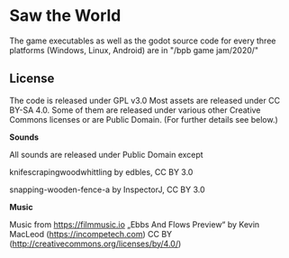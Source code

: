 # Saw the World

The game executables as well as the godot source code for every three platforms (Windows, Linux, Android) are in "/bpb game jam/2020/"



## License

The code is released under GPL v3.0
Most assets are released under CC BY-SA 4.0. Some of them are released under various other Creative Commons licenses or are Public Domain. (For further details see below.)

**Sounds**

  All sounds are released under Public Domain except

  knifescrapingwoodwhittling by edbles, CC BY 3.0

  snapping-wooden-fence-a by InspectorJ, CC BY 3.0

**Music**

  Music from https://filmmusic.io
  „Ebbs And Flows Preview“ by Kevin MacLeod (https://incompetech.com)
  CC BY (http://creativecommons.org/licenses/by/4.0/)

